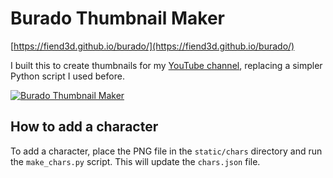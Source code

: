 # Burado Thumbnail Maker 

[https://fiend3d.github.io/burado/](https://fiend3d.github.io/burado/)

I built this to create thumbnails for my [YouTube channel](https://www.youtube.com/@buradoplays), replacing a simpler Python script I used before.

[![Burado Thumbnail Maker](https://img.youtube.com/vi/waembn8Wqt4/0.jpg)](https://www.youtube.com/watch?v=waembn8Wqt4)

## How to add a character

To add a character, place the PNG file in the `static/chars` directory and run the `make_chars.py` script. This will update the `chars.json` file.